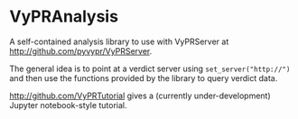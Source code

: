 # VyPRAnalysis

A self-contained analysis library to use with VyPRServer at http://github.com/pyvypr/VyPRServer.

The general idea is to point at a verdict server using `set_server("http://")` and then use the functions provided by the library to query verdict data.

http://github.com/VyPRTutorial gives a (currently under-development) Jupyter notebook-style tutorial.
